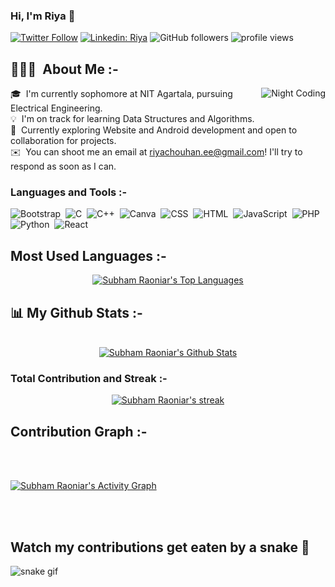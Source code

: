 ### Hi, I'm Riya 👋


[![Twitter Follow](https://img.shields.io/twitter/follow/riya_chouhan7?label=Follow)](https://twitter.com/intent/follow?screen_name=riya_chouhan7)
[![Linkedin: Riya](https://img.shields.io/badge/-KR-blue?style=flat-square&logo=Linkedin&logoColor=white&link=https://www.linkedin.com/in/kumari-riya-110073201)](https://www.linkedin.com/in/kumari-riya-110073201)
![GitHub followers](https://img.shields.io/github/followers/riyachouhan7?label=Follow&style=social)
<img alt = "profile views" src="https://komarev.com/ghpvc/?username=riyachouhan7&color=brightgreen">


## 👨🏻‍💻 &nbsp;About Me :-


<img alt="Night Coding" src="https://c.tenor.com/AlUkiGkR2j8AAAAM/new-game-ahagon-umiko-programming.gif" align="right"/>

🎓 &nbsp;I'm currently sophomore at NIT Agartala, pursuing Electrical Engineering.\
💡 &nbsp;I'm on track for learning Data Structures and Algorithms.\
🌱 &nbsp;Currently exploring Website and Android development and open to collaboration for projects.\
✉️ &nbsp;You can shoot me an email at riyachouhan.ee@gmail.com! I'll try to respond as soon as I can.


### Languages and Tools :-
![Bootstrap](https://img.shields.io/badge/-Bootstrap-05122A?style=flat&logo=bootstrap)&nbsp;
![C](https://img.shields.io/badge/-C-05122A?style=flat&logo=c)&nbsp;
![C++](https://img.shields.io/badge/-C++-05122A?style=flat&logo=C%2B%2B&logoColor=00599C)&nbsp;
![Canva](https://img.shields.io/badge/-Canva-05122A?style=flat&logo=canva)&nbsp;
![CSS](https://img.shields.io/badge/-CSS-05122A?style=flat&logo=CSS3)&nbsp;
![HTML](https://img.shields.io/badge/-HTML-05122A?style=flat&logo=HTML5)&nbsp;
![JavaScript](https://img.shields.io/badge/-JavaScript-05122A?style=flat&logo=javascript)&nbsp;
![PHP](https://img.shields.io/badge/-PHP-05122A?style=flat&logo=php)&nbsp;
![Python](https://img.shields.io/badge/-Python-05122A?style=flat&logo=python)&nbsp;
![React](https://img.shields.io/badge/-React-05122A?style=flat&logo=react)&nbsp;


## Most Used Languages :-
<p align="center">
  <a href="https://github.com/riyachouhan7/github-readme-stats"><img alt="Subham Raoniar's Top Languages" src="https://github-readme-stats.vercel.app/api/top-langs/?username=riyachouhan7&langs_count=8&count_private=true&layout=compact&theme=react&hide_border=true&bg_color=0D1117" /></a>
  <br/>
    </p>


## 📊 My Github Stats :-
<p align="center">
  <br/>
    <a href="https://github.com/riyachouhan7/github-readme-stats"><img alt="Subham Raoniar's Github Stats" src="https://github-readme-stats.vercel.app/api?username=riyachouhan7&show_icons=true&count_private=true&theme=react&hide_border=true&bg_color=0D1117" /></a>
  </p> 


### Total Contribution and Streak :-
<p align="center">
    <a href="https://github.com/riyachouhan7/github-readme-streak-stats">
        <img title="🔥 Get streak stats for your profile at git.io/streak-stats" alt="Subham Raoniar's streak" src="https://github-readme-streak-stats.herokuapp.com/?user=riyachouhan7&theme=black-ice&hide_border=true&stroke=0000&background=060A0CD0"/>
    </a>
</p> 


## Contribution Graph :-

<br/>
<br/>

<a href="https://github.com/riyachouhan7/github-readme-activity-graph"><img alt="Subham Raoniar's Activity Graph" src="https://activity-graph.herokuapp.com/graph?username=riyachouhan7&bg_color=0D1117&color=5BCDEC&line=5BCDEC&point=FFFFFF&hide_border=true" /></a>

<br/>
<br/>


## Watch my contributions get eaten by a snake 🐍

![snake gif](https://github.com/riyachouhan7/riyachouhan7/blob/output/github-contribution-grid-snake.gif)



